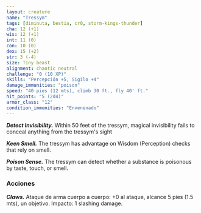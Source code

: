 ```yaml
---
layout: creature
name: "Tressym"
tags: [diminuta, bestia, cr0, storm-kings-thunder]
cha: 12 (+1)
wis: 12 (+1)
int: 11 (0)
con: 10 (0)
dex: 15 (+2)
str: 3 (-4)
size: Tiny beast
alignment: chaotic neutral
challenge: "0 (10 XP)"
skills: "Percepción +5, Sigilo +4"
damage_immunities: "poison"
speed: "40 pies (12 mts), climb 30 ft., fly 40' ft."
hit_points: "5 (2d4)"
armor_class: "12"
condition_immunities: "Envenenado"
---
```


***Detect Invisibility.*** Within 50 feet of the tressym, magical invisibility fails to conceal anything from the tressym's sight

***Keen Smell.*** The tressym has advantage on Wisdom (Perception) checks that rely on smell.

***Poison Sense.*** The tressym can detect whether a substance is poisonous by taste, touch, or smell.

### Acciones

***Claws.*** Ataque de arma cuerpo a cuerpo: +0 al ataque, alcance 5 pies (1.5 mts), un objetivo. Impacto: 1 slashing damage.
